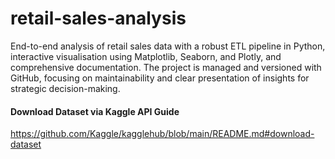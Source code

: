 # retail-sales-analysis
End-to-end analysis of retail sales data with a robust ETL pipeline in Python, interactive visualisation using Matplotlib, Seaborn, and Plotly, and comprehensive documentation. The project is managed and versioned with GitHub, focusing on maintainability and clear presentation of insights for strategic decision-making.


#### Download Dataset via Kaggle API Guide
https://github.com/Kaggle/kagglehub/blob/main/README.md#download-dataset
